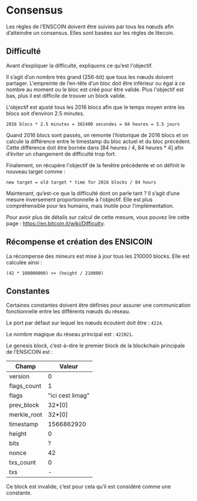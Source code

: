 # Consensus

Les règles de l’ENSCOIN doivent être suivies par tous les nœuds afin d’atteindre un consensus. Elles sont basées sur les règles de litecoin.

## Difficulté

Avant d’expliquer la difficulté, expliquons ce qu’est l'objectif.

Il s’agit d’un nombre très grand (256-bit) que tous les nœuds doivent partager. L'empreinte de l’en-tête d’un bloc doit être inférieur ou égal à ce nombre au moment ou le bloc est créé pour être valide. Plus l'objectif est bas, plus il est difficile de trouver un block valide.

L'objectif est ajusté tous les 2016 blocs afin que le temps moyen entre les blocs soit d’environ 2.5 minutes.

```
2016 blocs * 2.5 minutes = 302400 secondes = 84 heures = 3.5 jours
```

Quand 2016 blocs sont passés, on remonte l’historique de 2016 blocs et on calcule la différence entre le timestamp du bloc actuel et du bloc précédent. Cette différence doit être bornée dans [84 heures / 4, 84 heures * 4] afin d’éviter un changement de difficulté trop fort.

Finalement, on récupère l'objectif de la fenêtre précédente et on définit le nouveau target comme :

```
new target = old target * time for 2016 blocks / 84 hours
```

Maintenant, qu’est-ce que la difficulté dont on parle tant ? Il s’agit d’une mesure inversement proportionnelle à l'objectif. Elle est plus compréhensible pour les humains, mais inutile pour l’implémentation.

Pour avoir plus de détails sur calcul de cette mesure, vous pouvez lire cette page : https://en.bitcoin.it/wiki/Difficulty.

## Récompense et création des ENSICOIN

La récompense des mineurs est mise à jour tous les 210000 blocks. Elle est calculée ainsi :

```
(42 * 100000000) >> (height / 210000)
```

## Constantes

Certaines constantes doivent être définies pour assurer une communication fonctionnelle entre les différents nœuds du réseau.

Le port par défaut sur lequel les nœuds écoutent doit être : `4224`.

Le nombre magique du réseau principal est : `422021`.

Le genesis block, c’est-à-dire le premier block de la blockchain principale de l’ENSICOIN est :

| Champ     | Valeur 		 |
|-----------|----------------|
|version    |0       		 |
|flags_count|1       		 |
|flags      |"ici cest limag"|
|prev_block |32*[0]          |
|merkle_root|32*[0]          |
|timestamp  |1566862920      |
|height     |0               |
|bits       |?               |
|nonce      |42              |
|txs_count  |0               |
|txs        |-               |

Ce block est invalide, c’est pour cela qu’il est considéré comme une constante.
